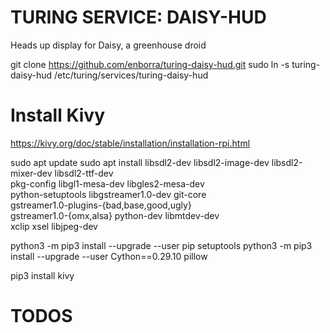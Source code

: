 # TURING SERVICE: DAISY-HUD

Heads up display for Daisy, a greenhouse droid

git clone https://github.com/enborra/turing-daisy-hud.git
sudo ln -s turing-daisy-hud /etc/turing/services/turing-daisy-hud

# Install Kivy
https://kivy.org/doc/stable/installation/installation-rpi.html

sudo apt update
sudo apt install libsdl2-dev libsdl2-image-dev libsdl2-mixer-dev libsdl2-ttf-dev \
   pkg-config libgl1-mesa-dev libgles2-mesa-dev \
   python-setuptools libgstreamer1.0-dev git-core \
   gstreamer1.0-plugins-{bad,base,good,ugly} \
   gstreamer1.0-{omx,alsa} python-dev libmtdev-dev \
   xclip xsel libjpeg-dev
   
python3 -m pip3 install --upgrade --user pip setuptools
python3 -m pip3 install --upgrade --user Cython==0.29.10 pillow

pip3 install kivy


# TODOS
